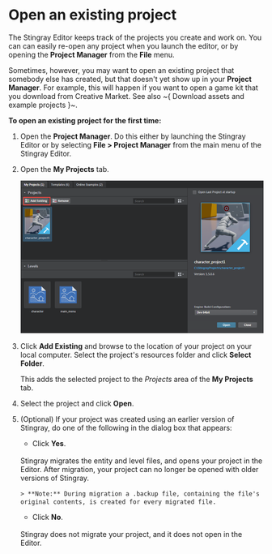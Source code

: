 # Open an existing project

The Stingray Editor keeps track of the projects you create and work on. You can can easily re-open any project when you launch the editor, or by opening the **Project Manager** from the **File** menu.

Sometimes, however, you may want to open an existing project that somebody else has created, but that doesn't yet show up in your **Project Manager**. For example, this will happen if you want to open a game kit that you download from Creative Market. See also ~{ Download assets and example projects }~.

**To open an existing project for the first time:**

1.	Open the **Project Manager**. Do this either by launching the Stingray Editor or by selecting **File > Project Manager** from the main menu of the Stingray Editor.

2.	Open the **My Projects** tab.

	![Add Existing](../images/project_manager_add_existing.png)

3.	Click **Add Existing** and browse to the location of your project on your local computer. Select the project's resources folder and click **Select Folder**.

	This adds the selected project to the *Projects* area of the **My Projects** tab.

4.	Select the project and click **Open**.
5.	(Optional) If your project was created using an earlier version of Stingray, do one of the following in the dialog box that appears:
	- Click **Yes**.
	<br>
	Stingray migrates the entity and level files, and opens your project in the Editor. After migration, your project can no longer be opened with older versions of Stingray.

		> **Note:** During migration a .backup file, containing the file's original contents, is created for every migrated file.

	- Click **No**.
	<br>
	Stingray does not migrate your project, and it does not open in the Editor.
